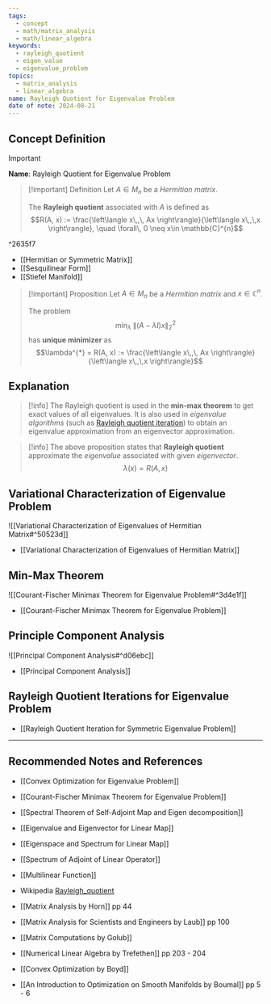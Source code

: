 ```yaml
---
tags:
  - concept
  - math/matrix_analysis
  - math/linear_algebra
keywords:
  - rayleigh_quotient
  - eigen_value
  - eigenvalue_problem
topics:
  - matrix_analysis
  - linear_algebra
name: Rayleigh Quotient for Eigenvalue Problem
date of note: 2024-08-21
---
```


## Concept Definition

>[!important]
>**Name**: Rayleigh Quotient for Eigenvalue Problem

>[!important] Definition
>Let $A\in M_{n}$ be a *Hermitian matrix*. 
>
>The **Rayleigh quotient** associated with $A$ is defined as
>$$R(A, x) := \frac{\left\langle  x\,,\, Ax   \right\rangle}{\left\langle  x\,,\,x    \right\rangle}, \quad \forall\,  0 \neq x\in \mathbb{C}^{n}$$

^2635f7

- [[Hermitian or Symmetric Matrix]]
- [[Sesquilinear Form]]
- [[Stiefel Manifold]]

>[!important] Proposition
>Let $A\in M_{n}$ be a *Hermitian matrix* and $x\in \mathbb{C}^{n}$. 
>
>The problem $$\min_{\lambda}\;\lVert (A - \lambda I)x  \rVert_{2}^2$$ has **unique minimizer** as $$\lambda^{*} = R(A, x) := \frac{\left\langle  x\,,\, Ax   \right\rangle}{\left\langle  x\,,\,x    \right\rangle}$$


## Explanation

>[!info]
>The Rayleigh quotient is used in the **min-max theorem** to get exact values of all eigenvalues. It is also used in *eigenvalue algorithms* (such as [Rayleigh quotient iteration](https://en.wikipedia.org/wiki/Rayleigh_quotient_iteration "Rayleigh quotient iteration")) to obtain an eigenvalue approximation from an eigenvector approximation.

>[!info]
>The above proposition states that **Rayleigh quotient** approximate the *eigenvalue* associated with given *eigenvector*.
>$$
>\lambda(x) = R(A,x)
>$$


## Variational Characterization of Eigenvalue Problem

![[Variational Characterization of Eigenvalues of Hermitian Matrix#^50523d]]

- [[Variational Characterization of Eigenvalues of Hermitian Matrix]]

##  Min-Max Theorem

![[Courant-Fischer Minimax Theorem for Eigenvalue Problem#^3d4e1f]]

- [[Courant-Fischer Minimax Theorem for Eigenvalue Problem]]

## Principle Component Analysis

![[Principal Component Analysis#^d06ebc]]

- [[Principal Component Analysis]]

## Rayleigh Quotient Iterations for Eigenvalue Problem

- [[Rayleigh Quotient Iteration for Symmetric Eigenvalue Problem]]




-----------
##  Recommended Notes and References

- [[Convex Optimization for Eigenvalue Problem]]


- [[Courant-Fischer Minimax Theorem for Eigenvalue Problem]]
- [[Spectral Theorem of Self-Adjoint Map and Eigen decomposition]]
- [[Eigenvalue and Eigenvector for Linear Map]]
- [[Eigenspace and Spectrum for Linear Map]]
- [[Spectrum of Adjoint of Linear Operator]]
- [[Multilinear Function]]


- Wikipedia [Rayleigh_quotient](https://en.wikipedia.org/wiki/Rayleigh_quotient)
- [[Matrix Analysis by Horn]] pp 44
- [[Matrix Analysis for Scientists and Engineers by Laub]] pp 100
- [[Matrix Computations by Golub]]
- [[Numerical Linear Algebra by Trefethen]] pp 203 - 204
- [[Convex Optimization by Boyd]]
- [[An Introduction to Optimization on Smooth Manifolds by Boumal]] pp 5 - 6